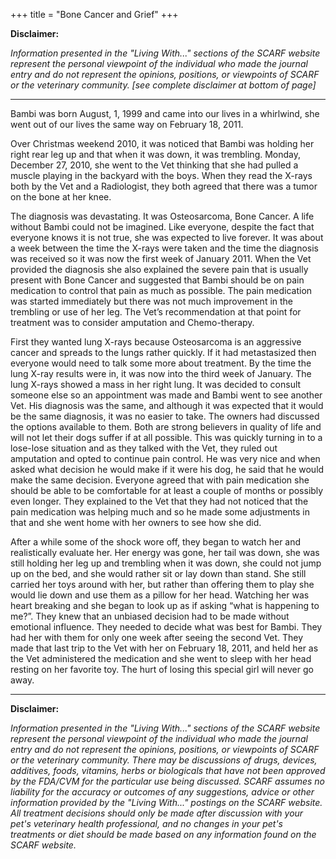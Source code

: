 +++
title = "Bone Cancer and Grief"
+++

**Disclaimer:**

*Information presented in the "Living With..." sections of the SCARF website represent the personal viewpoint of the individual who made the journal entry and do not represent the opinions, positions, or viewpoints of SCARF or the veterinary community. [see complete disclaimer at bottom of page]*

-----

Bambi was born August, 1, 1999 and came into our lives in a whirlwind, she went out of our lives the same way on February 18, 2011.


Over Christmas weekend 2010, it was noticed that Bambi was holding her right rear leg up and that when it was down, it was trembling.  Monday, December 27, 2010, she went to the Vet thinking that she had pulled a muscle playing in the backyard with the boys.  When they read the X-rays both by the Vet and a Radiologist, they both agreed that there was a tumor on the bone at her knee.


The diagnosis was devastating.  It was Osteosarcoma, Bone Cancer.  A life without Bambi could not be imagined.  Like everyone, despite the fact that everyone knows it is not true, she was expected to live forever.  It was about a week between the time the X-rays were taken and the time the diagnosis was received so it was now the first week of January 2011.  When the Vet provided the diagnosis she also explained the severe pain that is usually present with Bone Cancer and suggested that Bambi should be on pain medication to control that pain as much as possible.  The pain medication  was started immediately but there was not much improvement in the trembling or use of her leg.  The Vet’s recommendation at that point for treatment was to consider amputation and Chemo-therapy.


First they wanted lung X-rays because Osteosarcoma is an aggressive cancer and spreads to the lungs rather quickly.  If it had metastasized then everyone would need to talk some more about treatment.    By the time the lung X-ray results were in, it was now into the third week of January.  The lung X-rays showed a mass in her right lung.  It was decided to consult someone else so an appointment was made  and Bambi went to see another Vet.  His diagnosis was the same, and although it was expected that it would be the same diagnosis, it was no easier to take.  The owners had discussed the options available to them.  Both are strong believers in quality of life and will not let their dogs suffer if at all possible.  This was quickly turning in to a lose-lose situation and as they talked with the Vet, they ruled out amputation and opted to continue pain control.  He was very nice and when asked what decision he would make if it were his dog, he said that he would make the same decision.  Everyone agreed that with pain medication she should be able to be comfortable for at  least a couple of months or possibly even longer.  They explained to the Vet that they had not noticed that the pain medication was helping much and so he made some adjustments in that and she went home with her owners to see how she did.


After a while some of the shock wore off, they began to watch her and realistically evaluate her.  Her energy was gone, her tail was down, she was still holding her leg up and trembling when it was down, she could not jump up on the bed, and she would rather sit or lay down than stand.  She still carried her toys around with her, but rather than offering them to play she would lie down and use them as a pillow for her head.  Watching her was heart breaking and she began to look up as if asking “what is happening to me?”.    They knew that an unbiased decision had to be made without emotional influence.  They needed to decide what was best for Bambi. They had her with them for only one week after seeing the second Vet.  They made that last trip to the Vet with her on February 18, 2011, and held her as the Vet administered the medication  and she went to sleep with her head resting on her favorite toy.   The hurt of losing this special girl will never go away.

-----

**Disclaimer:**

*Information presented in the "Living With..." sections of the SCARF website represent the personal viewpoint of the individual who made the journal entry and do not represent the opinions, positions, or viewpoints of SCARF or the veterinary community. There may be discussions of drugs, devices, additives, foods, vitamins, herbs or biologicals that have not been approved by the FDA/CVM for the particular use being discussed. SCARF assumes no liability for the accuracy or outcomes of any suggestions, advice or other information provided by the "Living With..." postings on the SCARF website. All treatment decisions should only be made after discussion with your pet's veterinary health professional, and no changes in your pet's treatments or diet should be made based on any information found on the SCARF website.*
